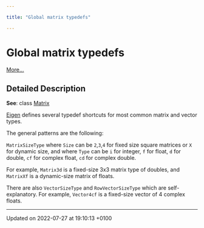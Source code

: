 ```yaml
---

title: "Global matrix typedefs"

---
```


# Global matrix typedefs

 [More...](#detailed-description)

## Detailed Description


**See**: class <a href="http://example.org/classes/classeigen_1_1matrix/">Matrix</a>

<a href="http://example.org/namespaces/namespaceeigen/">Eigen</a> defines several typedef shortcuts for most common matrix and vector types.

The general patterns are the following:

<code>MatrixSizeType</code> where <code>Size</code> can be <code>2</code>,<code>3</code>,<code>4</code> for fixed size square matrices or <code>X</code> for dynamic size, and where <code>Type</code> can be <code>i</code> for integer, <code>f</code> for float, <code>d</code> for double, <code>cf</code> for complex float, <code>cd</code> for complex double.

For example, <code>Matrix3d</code> is a fixed-size 3x3 matrix type of doubles, and <code>MatrixXf</code> is a dynamic-size matrix of floats.

There are also <code>VectorSizeType</code> and <code>RowVectorSizeType</code> which are self-explanatory. For example, <code>Vector4cf</code> is a fixed-size vector of 4 complex floats.






-------------------------------

Updated on 2022-07-27 at 19:10:13 +0100